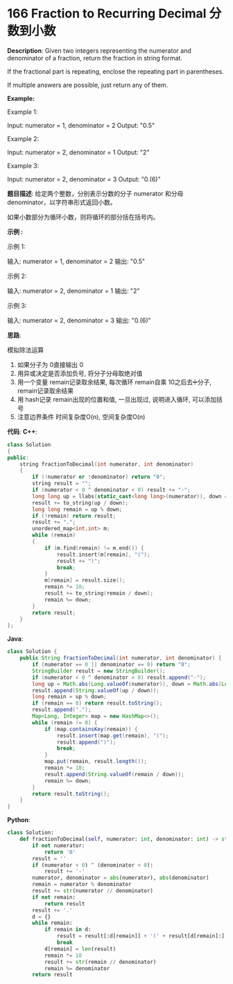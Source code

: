 # 166 Fraction to Recurring Decimal 分数到小数

__Description__:
Given two integers representing the numerator and denominator of a fraction, return the fraction in string format.

If the fractional part is repeating, enclose the repeating part in parentheses.

If multiple answers are possible, just return any of them.

__Example:__

Example 1:

Input: numerator = 1, denominator = 2
Output: "0.5"

Example 2:

Input: numerator = 2, denominator = 1
Output: "2"

Example 3:

Input: numerator = 2, denominator = 3
Output: "0.(6)"

__题目描述__:
给定两个整数，分别表示分数的分子 numerator 和分母 denominator，以字符串形式返回小数。

如果小数部分为循环小数，则将循环的部分括在括号内。

__示例 :__

示例 1:

输入: numerator = 1, denominator = 2
输出: "0.5"

示例 2:

输入: numerator = 2, denominator = 1
输出: "2"

示例 3:

输入: numerator = 2, denominator = 3
输出: "0.(6)"

__思路__:

模拟除法运算

1. 如果分子为 0直接输出 0
2. 用异或决定是否添加负号, 将分子分母取绝对值
3. 用一个变量 remain记录取余结果, 每次循环 remain自乘 10之后去➗分子, remain记录取余结果
4. 用 hash记录 remain出现的位置和值, 一旦出现过, 说明进入循环, 可以添加括号
5. 注意边界条件
时间复杂度O(n), 空间复杂度O(n)

__代码__:
__C++__:

```C++
class Solution 
{
public:
    string fractionToDecimal(int numerator, int denominator) 
    {
        if (!numerator or !denominator) return "0";
        string result = "";
        if (numerator < 0 ^ denominator < 0) result += "-";
        long long up = llabs(static_cast<long long>(numerator)), down = llabs(static_cast<long long>(denominator));
        result += to_string(up / down);
        long long remain = up % down;
        if (!remain) return result;
        result += ".";
        unordered_map<int,int> m;
        while (remain) 
        {
            if (m.find(remain) != m.end()) {
                result.insert(m[remain], "(");
                result += ")";
                break;
            }
            m[remain] = result.size();
            remain *= 10;
            result += to_string(remain / down);
            remain %= down;
        }
        return result;
    }
};
```

__Java__:

```Java
class Solution {
    public String fractionToDecimal(int numerator, int denominator) {
        if (numerator == 0 || denominator == 0) return "0";
        StringBuilder result = new StringBuilder();
        if (numerator < 0 ^ denominator < 0) result.append("-");
        long up = Math.abs(Long.valueOf(numerator)), down = Math.abs(Long.valueOf(denominator));
        result.append(String.valueOf(up / down));
        long remain = up % down;
        if (remain == 0) return result.toString();
        result.append(".");
        Map<Long, Integer> map = new HashMap<>();
        while (remain != 0) {
            if (map.containsKey(remain)) {
                result.insert(map.get(remain), "(");
                result.append(")");
                break;
            }
            map.put(remain, result.length());
            remain *= 10;
            result.append(String.valueOf(remain / down));
            remain %= down;
        }
        return result.toString();
    }
}
```

__Python__:

```Python
class Solution:
    def fractionToDecimal(self, numerator: int, denominator: int) -> str:
        if not numerator:
            return '0'
        result = ''
        if (numerator < 0) ^ (denominator < 0):
            result += '-'
        numerator, denominator = abs(numerator), abs(denominator)
        remain = numerator % denominator
        result += str(numerator // denominator)
        if not remain:
            return result
        result += '.'
        d = {}
        while remain:
            if remain in d:
                result = result[:d[remain]] + '(' + result[d[remain]:] + ')'
                break
            d[remain] = len(result)
            remain *= 10
            result += str(remain // denominator)
            remain %= denominator
        return result
```
